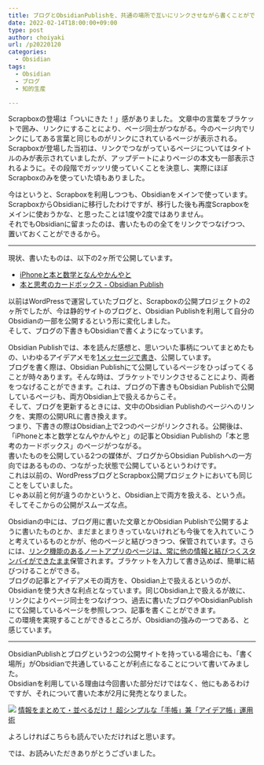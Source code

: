 ```yaml
---
title: ブログとObsidianPublishを、共通の場所で互いにリンクさせながら書くことができる良さ
date: 2022-02-14T18:00:00+09:00
type: post
author: choiyaki
url: /p20220120
categories:
  - Obsidian
tags:
  - Obsidian
  - ブログ
  - 知的生産

---
```


<!--
さて、何を書こうか。
うちあわせCast96回聴いてたら、文章を書きたくなって。でも、何を書けばいいのかは分かりません。
Obsidianの、コアな使い方というか、なんでScrapboxではなくObsidianなのか、というところを書くのも楽しそうやね。

Obsidianやと、自分が書くところを統合できると思ってのこと。
公開している文章もあれば、プライベートな文章もある。で、公開してる中でも、メモを公開してたり、ブログを公開してたりする。
そのそれぞれは、互いにリンクしていたりする。着想と、メモと、ブログの内容が。
であれば、リンクさせることができるような状態が望ましい。かつ、それぞれのプラットフォームにおいても公開したい。
じゃあ、ブログとObsidian Publishか、となる。
ブログを静的サイトに移行したのも大きい。それがあるから、ブログと1メッセージなアイデアメモをリンクさせた状態でObsidian上で扱うことができるようになった。
全てはObsidian上で書き、扱う。で、それを適宜切り出してブログなりPublishなりで公開するような形。

Obsidianのフォルダ構成を大きく分けると、

- ブログ
- Obsidian Publish
- プライベート

となる。
基本的に、ブログの記事がPublishからリンクされることは少ない。
一方で、Pubslishの記事がブログからリンクされることは多い。参照しつつ、関連のあることを書くことがよくある。
ブログ同士のリンクや、Publish同士のリンクは頻繁に行う。
ということは、互いに接続できた方がよさそう、ということになる。

閲覧している人は、ブログからPublishのサイトに飛んだり、ブログ記事から別のブログ記事に飛んだりが可能。そのようにリンクを貼ってるから。
では、自分も同じものを見られればいいのか。
そうじゃない。全てObsidian上で、リンクによってつなげたい。それによる移動を可能にしておきたい。ブログ上で、ではなく、手元で。手元のObsidian上で。
Obsidianを使う理由は、多分それが一番大きいんやと思う。
書いたものは横断的に、リンクでつながっていてほしい。ブログ記事として書いたものも、Publishしたものも。
別に、つながってるからといってどうってことない。劇的に便利になるわけでもなく、すごく生産性が上がるわけでもなく。
でも、つながっててくれると、[[勝手に目に入る]]かもしれない。ただ、期待するのは、その1点。

ブログ用としてまとめた記事も、ある程度人の読める形にした自分が考えたことについてのメモも、日々何かしら書き込むデイリーページも、読書メモを書きつけたページも、その気になればリンクでつなぐことができる環境。リンクを張り巡らせることができる環境。
この辺りは結構変動するので（ツールを分けたくなったり、反対に全てを統合したくなったり）、今後どうなっていくかはわからない。けれども、現段階では、とてもいい感じ。

では、お読みいただきありがとうございました。
-->

Scrapboxの登場は「ついにきた！」感がありました。
文章中の言葉をブラケットで囲み、リンクにすることにより、ページ同士がつながる。今のページ内でリンクにしてある言葉と同じものがリンクにされているページが表示される。  
Scrapboxが登場した当初は、リンクでつながっているページについてはタイトルのみが表示されていましたが、アップデートによりページの本文も一部表示されるように。その段階でガッツリ使っていくことを決意し、実際にほぼScrapboxのみを使っていた頃もありました。

今はというと、Scrapboxを利用しつつも、Obsidianをメインで使っています。  
ScrapboxからObsidianに移行したわけですが、移行した後も再度Scrapboxをメインに使おうかな、と思ったことは1度や2度ではありません。  
それでもObsidianに留まったのは、書いたものの全てをリンクでつなげつつ、置いておくことができるから。

---

現状、書いたものは、以下の2ヶ所で公開しています。

- [iPhoneと本と数学となんやかんやと](https://choiyaki.com/)
- [本と思考のカードボックス - Obsidian Publish](https://publish.obsidian.md/choiyaki/Published/_Home)

以前はWordPressで運営していたブログと、Scrapboxの公開プロジェクトの2ヶ所でしたが、今は静的サイトのブログと、Obsidian Publishを利用して自分のObsidianの一部を公開するという形に変化しました。  
そして、ブログの下書きもObsidianで書くようになっています。

Obsidian Publishでは、本を読んだ感想と、思いついた事柄についてまとめたもの、いわゆるアイデアメモを[1メッセージで書き](https://publish.obsidian.md/choiyaki/Published/1%E3%83%A1%E3%83%83%E3%82%BB%E3%83%BC%E3%82%B8%E3%81%A7%E6%9B%B8%E3%81%8F)、公開しています。  
ブログを書く際は、Obsidian Publishにて公開しているページをひっぱってくることが時々あります。そんな時は、ブラケットでリンクさせることにより、両者をつなげることができます。これは、ブログの下書きもObsidian Publishで公開しているページも、両方Obsidian上で扱えるからこそ。  
そして、ブログを更新するときには、文中のObsidian Publishのページへのリンクを、実際の公開URLに書き換えます。  
つまり、下書きの際はObsidian上で2つのページがリンクされる。公開後は、「iPhoneと本と数学となんやかんやと」の記事とObsidian Publishの「本と思考のカードボックス」のページがつながる。  
書いたものを公開している2つの媒体が、ブログからObsidian Publishへの一方向ではあるものの、つながった状態で公開しているというわけです。  
これは以前の、WordPressブログとScrapbox公開プロジェクトにおいても同じことをしていました。  
じゃあ以前と何が違うのかというと、Obsidian上で両方を扱える、という点。そしてそこからの公開がスムーズな点。

Obsidianの中には、ブログ用に書いた文章とかObsidian Publishで公開するように書いたものとか、まだまとまりきっていないけれども今後てを入れていこうと考えているものとかが、他のページと結びつきつつ、保管されています。さらには、[リンク機能のあるノートアプリのページは、常に他の情報と結びつくスタンバイができたまま](https://publish.obsidian.md/choiyaki/Published/%E3%83%AA%E3%83%B3%E3%82%AF%E6%A9%9F%E8%83%BD%E3%81%AE%E3%81%82%E3%82%8B%E3%83%8E%E3%83%BC%E3%83%88%E3%82%A2%E3%83%97%E3%83%AA%E3%81%AE%E3%83%9A%E3%83%BC%E3%82%B8%E3%81%AF%E3%80%81%E5%B8%B8%E3%81%AB%E4%BB%96%E3%81%AE%E6%83%85%E5%A0%B1%E3%81%A8%E7%B5%90%E3%81%B3%E3%81%A4%E3%81%8F%E3%82%B9%E3%82%BF%E3%83%B3%E3%83%90%E3%82%A4%E3%81%8C%E3%81%A7%E3%81%8D%E3%81%9F%E3%81%BE%E3%81%BE)保管されます。ブラケットを入力して書き込めば、簡単に結びつけることができる。  
ブログの記事とアイデアメモの両方を、Obsidian上で扱えるというのが、Obsidianを使う大きな利点となっています。同じObsidian上で扱えるが故に、リンクによりページ同士をつなげつつ、過去に書いたブログやObsidianPublishにて公開しているページを参照しつつ、記事を書くことができます。  
この環境を実現することができるところが、Obsidianの強みの一つである、と感じています。

---

ObsidianPublishとブログという2つの公開サイトを持っている場合にも、「書く場所」がObsidianで共通していることが利点になることについて書いてみました。  
Obsidianを利用している理由は今回書いた部分だけではなく、他にもあるわけですが、それについて書いた本が2月に発売となりました。

[![](https://gyazo.com/aeb8182132416906cd7e8aef58791f1c.jpg)](https://amzn.to/3uNNV7e)
[情報をまとめて・並べるだけ！ 超シンプルな「手帳」兼「アイデア帳」運用術](https://amzn.to/3uNNV7e)

よろしければこちらも読んでいただければと思います。

では、お読みいただきありがとうございました。